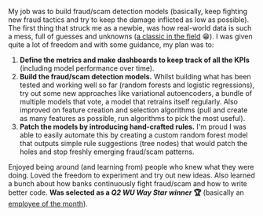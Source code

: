 My job was to build fraud/scam detection models (basically, keep fighting new fraud tactics and try to keep the damage inflicted as low as possible). The first thing that struck me as a newbie, was how real-world data is such a mess, full of guesses and unknowns ([a classic in the field](https://external-preview.redd.it/gEOa_rk0tKWUdzrbu7CylfvbJ3wRVTwkT1BjbPfu7UY.jpg?auto=webp&s=0e4addf4322bbfe243cb4a46faaa21f373b37929) 😁). I was given quite a lot of freedom and with some guidance, my plan was to:

1. **Define the metrics and make dashboards to keep track of all the KPIs** (including model performance over time).
2. **Build the fraud/scam detection models.** Whilst building what has been tested and working well so far (random forests and logistic regressions), try out some new approaches like variational autoencoders, a bundle of multiple models that vote, a model that retrains itself regularly. Also improved on feature creation and selection algorithms (pull and create as many features as possible, run algorithms to pick the most useful).
3. **Patch the models by introducing hand-crafted rules.** I'm proud I was able to easily automate this by creating a custom random forest model that outputs simple rule suggestions (tree nodes) that would patch the holes and stop freshly emerging fraud/scam patterns.

Enjoyed being around (and learning from) people who knew what they were doing. Loved the freedom to experiment and try out new ideas. Also learned a bunch about how banks continuously fight fraud/scam and how to write better code. **Was selected as a *Q2 WU Way Star winner* 🏆** (basically an [employee of the month](https://youtu.be/BFs2DNJavio?t=68)).
